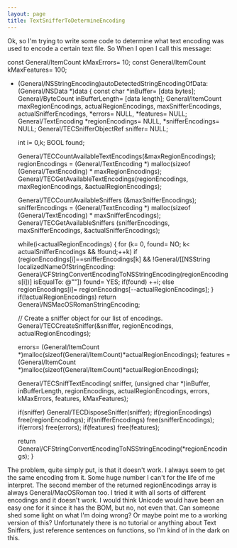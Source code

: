 ```yaml
---
layout: page
title: TextSnifferToDetermineEncoding
---
```


Ok, so I'm trying to write some code to determine what text encoding was used to encode a certain text file.  So When I open I call this message:

    

const General/ItemCount		kMaxErrors= 10;
const General/ItemCount		kMaxFeatures= 100;

+ (General/NSStringEncoding)autoDetectedStringEncodingOfData:(General/NSData *)data
{
    const char	*inBuffer= [data bytes];
    General/ByteCount	inBufferLength= [data length];
    General/ItemCount	maxRegionEncodings,
                actualRegionEncodings,
                maxSnifferEncodings,
                actualSnifferEncodings,
                *errors= NULL,
                *features= NULL;
    General/TextEncoding    *regionEncodings= NULL,
                    *snifferEncodings= NULL;
    General/TECSnifferObjectRef sniffer= NULL;
    
    int i= 0,k;
    BOOL found;
    
    General/TECCountAvailableTextEncodings(&maxRegionEncodings);
    regionEncodings = (General/TextEncoding *) malloc(sizeof (General/TextEncoding) * maxRegionEncodings);
    General/TECGetAvailableTextEncodings(regionEncodings, maxRegionEncodings, &actualRegionEncodings);
    
    General/TECCountAvailableSniffers (&maxSnifferEncodings);
    snifferEncodings = (General/TextEncoding *) malloc(sizeof (General/TextEncoding) * maxSnifferEncodings);
    General/TECGetAvailableSniffers (snifferEncodings, maxSnifferEncodings, &actualSnifferEncodings);
    
    while(i<actualRegionEncodings)
    {
        for (k= 0, found= NO; k< actualSnifferEncodings && !found;++k)
            if (regionEncodings[i]==snifferEncodings[k] &&
                !General/[[NSString localizedNameOfStringEncoding:
                    General/CFStringConvertEncodingToNSStringEncoding(regionEncodings[i])] isEqualTo: @""])
            	found= YES;
        if(found) ++i;
        else regionEncodings[i]= regionEncodings[--actualRegionEncodings];
    }
    if(!actualRegionEncodings) return General/NSMacOSRomanStringEncoding;
    
    // Create a sniffer object for our list of encodings.
    General/TECCreateSniffer(&sniffer, regionEncodings, actualRegionEncodings);
    
    errors= (General/ItemCount *)malloc(sizeof(General/ItemCount)*actualRegionEncodings);
    features = (General/ItemCount *)malloc(sizeof(General/ItemCount)*actualRegionEncodings);
    
    General/TECSniffTextEncoding(
        sniffer,
        (unsigned char *)inBuffer,
        inBufferLength,
        regionEncodings,
        actualRegionEncodings,
        errors,
        kMaxErrors,
        features,
        kMaxFeatures);
    
    if(sniffer) General/TECDisposeSniffer(sniffer);
    if(regionEncodings) free(regionEncodings);
    if(snifferEncodings) free(snifferEncodings);
    if(errors) free(errors);
    if(features) free(features);
    
    return General/CFStringConvertEncodingToNSStringEncoding(*regionEncodings);
}



The problem, quite simply put, is that it doesn't work.  I always seem to get the same encoding from it.  Some huge number I can't for the life of me interpret.  The second member of the returned regionEncodings array is always General/MacOSRoman too.  I tried it with all sorts of different encodings and it doesn't work.  I would think Unicode would have been an easy one for it since it has the BOM, but no, not even that.  Can someone shed some light on what I'm doing wrong?  Or maybe point me to a working version of this?  Unfortunately there is no tutorial or anything about Text Sniffers, just reference sentences on functions, so I'm kind of in the dark on this.
